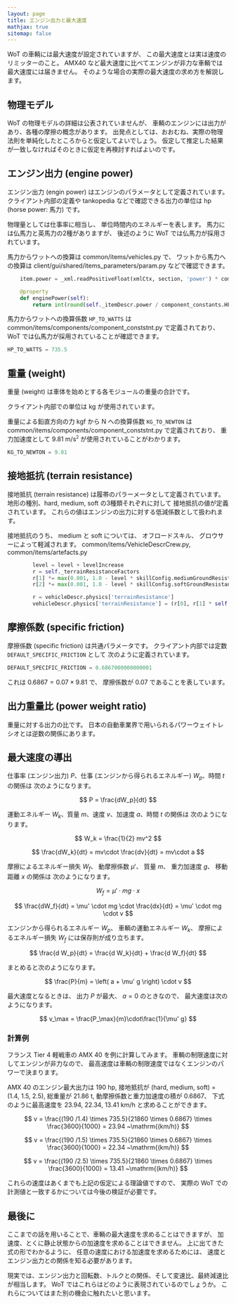 ```yaml
---
layout: page
title: エンジン出力と最大速度
mathjax: true
sitemap: false
---
```

WoT の車輌には最大速度が設定されていますが、
この最大速度とは実は速度のリミッターのこと。
AMX40 など最大速度に比べてエンジンが非力な車輌では最大速度には届きません。
そのような場合の実際の最大速度の求め方を解説します。

## 物理モデル

WoT の物理モデルの詳細は公表されていませんが、
車輌のエンジンには出力があり、各種の摩擦の概念があります。
出発点としては、おおむね、実際の物理法則を単純化したところからと仮定してよいでしょう。
仮定して推定した結果が一致しなければそのときに仮定を再検討すればよいのです。


## エンジン出力 (engine power)

エンジン出力 (engin power) はエンジンのパラメータとして定義されています。
クライアント内部の定義や tankopedia などで確認できる出力の単位は hp (horse power: 馬力) です。

物理量としては仕事率に相当し、
単位時間内のエネルギーを表します。
馬力には仏馬力と英馬力の2種がありますが、
後述のように WoT では仏馬力が採用されています。

馬力からワットへの換算は common/items/vehicles.py で、
ワットから馬力への換算は client/gui/shared/items_parameters/param.py などで確認できます。

```python
    item.power = _xml.readPositiveFloat(xmlCtx, section, 'power') * component_constants.HP_TO_WATTS
```

```python
    @property
    def enginePower(self):
        return int(round(self._itemDescr.power / component_constants.HP_TO_WATTS, 0))
```

馬力からワットへの換算係数 `HP_TO_WATTS` は common/items/components/component_conststnt.py で定義されており、
WoT では仏馬力が採用されていることが確認できます。

```python
HP_TO_WATTS = 735.5
```


## 重量 (weight)

重量 (weight) は車体を始めとする各モジュールの重量の合計です。

クライアント内部での単位は kg が使用されています。

重量による鉛直方向の力 kgf から N への換算係数 `KG_TO_NEWTON` は common/items/components/component_conststnt.py で定義されており、
重力加速度として 9.81 m/s<sup><small>2</small></sup> が使用されていることがわかります。

```python
KG_TO_NEWTON = 9.81
```


## 接地抵抗 (terrain resistance)

接地抵抗 (terrain resistance) は履帯のパラーメータとして定義されています。
地形の種別、hard, medium, soft の3種類それぞれに対して
接地抵抗の値が定義されています。
これらの値はエンジンの出力に対する低減係数として扱われます。

接地抵抗のうち、
medium と soft については、
オフロードスキル、
グロウサーによって軽減されます。
common/items/VehicleDescrCrew.py,
common/items/artefacts.py

```python
        level = level + levelIncrease
        r = self._terrainResistanceFactors
        r[1] *= max(0.001, 1.0 - level * skillConfig.mediumGroundResistanceFactorPerLevel)
        r[2] *= max(0.001, 1.0 - level * skillConfig.softGroundResistanceFactorPerLevel)
```

```python
        r = vehicleDescr.physics['terrainResistance']
        vehicleDescr.physics['terrainResistance'] = (r[0], r[1] * self.__factorMedium, r[2] * self.__factorSoft)
```

## 摩擦係数 (specific friction)

摩擦係数 (specific friction) は共通パラメータです。
クライアント内部では定数 `DEFAULT_SPECIFIC_FRICTION` として
次のように定義されています。

```python
DEFAULT_SPECIFIC_FRICTION = 0.6867000000000001
```

これは $0.6867 = 0.07 \times 9.81$ で、
摩擦係数が 0.07 であることを表しています。


## 出力重量比 (power weight ratio)
重量に対する出力の比です。
日本の自動車業界で用いられるパワーウェイトレシオとは逆数の関係にあります。


## 最大速度の導出

仕事率 (エンジン出力) $P$、仕事 (エンジンから得られるエネルギー) $W_p$、時間 $t$ の関係は
次のようになります。

$$
P = \frac{dW_p}{dt}
$$

運動エネルギー $W_k$、質量 $m$、速度 $v$、加速度 $a$、時間 $t$ の関係は
次のようになります。

$$
W_k = \frac{1}{2} mv^2
$$

$$
\frac{dW_k}{dt} = mv\cdot \frac{dv}{dt} = mv\cdot a
$$


摩擦によるエネルギー損失 $W_f$、
動摩擦係数 $\mu'$、
質量 $m$、
重力加速度 $g$、
移動距離 $x$
の関係は
次のようになります。

$$
W_f = \mu' \cdot mg \cdot x
$$

$$
\frac{dW_f}{dt} = \mu' \cdot mg \cdot \frac{dx}{dt}
= \mu' \cdot mg \cdot v
$$

エンジンから得られるエネルギー $W_p$、
車輌の運動エネルギー $W_k$、
摩擦によるエネルギー損失 $W_f$
には保存則が成り立ちます。

$$
\frac{d W_p}{dt} = \frac{d W_k}{dt} + \frac{d W_f}{dt}
$$

まとめると次のようになります。

$$
\frac{P}{m} = \left( a + \mu' g \right) \cdot v
$$

最大速度となるときは、
出力 $P$ が最大、
$a = 0$
のときなので、
最大速度は次のようになります。

$$
v_\max = \frac{P_\max}{m}\cdot\frac{1}{\mu' g}
$$


### 計算例

フランス Tier 4 軽戦車の AMX 40 を例に計算してみます。
車輌の制限速度に対してエンジンが非力なので、
最高速度は車輌の制限速度ではなくエンジンのパワーで決まります。

AMX 40 のエンジン最大出力は 190 hp,
接地抵抗が (hard, medium, soft) = (1.4, 1.5, 2.5),
総重量が 21.86 t,
動摩擦係数と重力加速度の積が 0.6867、
下式のように最高速度を 23.94, 22.34, 13.41 km/h と求めることができます。

$$
v = \frac{(190 /1.4) \times 735.5}{21860 \times 0.6867}
\times \frac{3600}{1000} = 23.94 ~\mathrm{(km/h)}
$$

$$
v = \frac{(190 /1.5) \times 735.5}{21860 \times 0.6867}
\times \frac{3600}{1000} = 22.34 ~\mathrm{(km/h)}
$$

$$
v = \frac{(190 /2.5) \times 735.5}{21860 \times 0.6867}
\times \frac{3600}{1000} = 13.41 ~\mathrm{(km/h)}
$$

これらの速度はあくまでも上記の仮定による理論値ですので、
実際の WoT での計測値と一致するかについては今後の検証が必要です。


## 最後に

ここまでの話を用いることで、車輌の最大速度を求めることはできますが、
加速度、とくに静止状態からの加速度を求めることはできません。
上に出てきた式の形でわかるように、
任意の速度における加速度を求めるためには、
速度とエンジン出力との関係を知る必要があります。

現実では、エンジン出力と回転数、トルクとの関係、そして変速比、最終減速比が相当します。
WoT ではこれらはどのように表現されているのでしょうか。
これらについてはまた別の機会に触れたいと思います。
